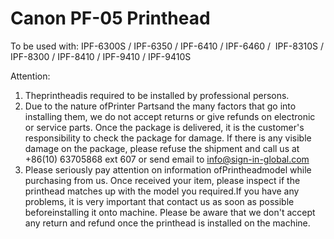 # Canon PF-05 Printhead

To be used with:
IPF-6300S / IPF-6350 / IPF-6410 / IPF-6460 /  IPF-8310S / IPF-8300 / IPF-8410 / IPF-9410 / IPF-9410S


Attention:
1. Theprintheadis required to be installed by professional persons.
2. Due to the nature ofPrinter Partsand the many factors that go into installing them, we do not accept returns or give refunds on electronic or service parts. Once the package is delivered, it is the customer's responsibility to check the package for damage. If there is any visible damage on the package, please refuse the shipment and call us at +86(10) 63705868 ext 607 or send email to info@sign-in-global.com
3. Please seriously pay attention on information ofPrintheadmodel while purchasing from us. Once received your item, please inspect if the printhead matches up with the model you required.If you have any problems, it is very important that contact us as soon as possible beforeinstalling it onto machine. Please be aware that we don't accept any return and refund once the printhead is installed on the machine.
